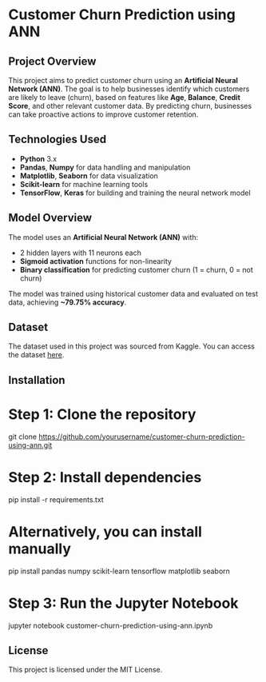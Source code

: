 # Customer Churn Prediction using ANN

## Project Overview
This project aims to predict customer churn using an **Artificial Neural Network (ANN)**. The goal is to help businesses identify which customers are likely to leave (churn), based on features like **Age**, **Balance**, **Credit Score**, and other relevant customer data. By predicting churn, businesses can take proactive actions to improve customer retention.

## Technologies Used
- **Python** 3.x
- **Pandas**, **Numpy** for data handling and manipulation
- **Matplotlib**, **Seaborn** for data visualization
- **Scikit-learn** for machine learning tools
- **TensorFlow**, **Keras** for building and training the neural network model

## Model Overview
The model uses an **Artificial Neural Network (ANN)** with:
- 2 hidden layers with 11 neurons each
- **Sigmoid activation** functions for non-linearity
- **Binary classification** for predicting customer churn (1 = churn, 0 = not churn)

The model was trained using historical customer data and evaluated on test data, achieving **~79.75% accuracy**.

## Dataset
The dataset used in this project was sourced from Kaggle. You can access the dataset [here](https://www.kaggle.com/datasets/rjmanoj/credit-card-customer-churn-prediction).

## Installation
# Step 1: Clone the repository
git clone https://github.com/yourusername/customer-churn-prediction-using-ann.git

# Step 2: Install dependencies
pip install -r requirements.txt

# Alternatively, you can install manually
pip install pandas numpy scikit-learn tensorflow matplotlib seaborn

# Step 3: Run the Jupyter Notebook
jupyter notebook customer-churn-prediction-using-ann.ipynb


## License
This project is licensed under the MIT License.

